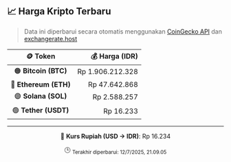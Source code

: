 

<!-- HARGA_KRIPTO -->
## 📈 Harga Kripto Terbaru

> Data ini diperbarui secara otomatis menggunakan [CoinGecko API](https://www.coingecko.com/) dan [exchangerate.host](https://exchangerate.host/)

<div align="center">

| 🪙 Token | 💰 Harga (IDR) |
|:------:|---------------:|
| 🟠 **Bitcoin (BTC)**   | Rp 1.906.212.328 |
| 🔵 **Ethereum (ETH)**  | Rp 47.642.868 |
| 🟣 **Solana (SOL)**    | Rp 2.588.257 |
| 🟢 **Tether (USDT)**   | Rp 16.233 |

---

💱 **Kurs Rupiah (USD → IDR)**: Rp 16.234

🕒 <sub>Terakhir diperbarui: 12/7/2025, 21.09.05</sub>

</div>
<!-- /HARGA_KRIPTO -->